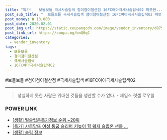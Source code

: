 ```yaml
--- 
title: "특가!   보들보들 극세사슬립색 첨이첨이철산점 16FC여아극세사슬립색02 따뜻한..." 
post_sub_title: "  보들보들 극세사슬립색 첨이첨이철산점 16FC여아극세사슬립색02 따뜻한 핑크세모하트" 
post_money: ₩ 13,000 
post_date: 2020.02.01 
post_img_url: https://static.coupangcdn.com/image/vendor_inventory/d875/32b67ed8e8a3787f9dd6be9692b1fa36c66d205a60ee88388ea44d69ab79.jpg 
post_link_url: https://coupa.ng/bnQ6qC 
categories: 
  - vendor_inventory 
tags: 
  - 보들보들 
  - 첨이첨이철산점 
  - 극세사슬립색 
  - 16FC여아극세사슬립색02 
--- 
```

  #보들보들 #첨이첨이철산점 #극세사슬립색 #16FC여아극세사슬립색02 
<hr> 

> 성실하지 못한 사람은 위대한 것들을 생산할 수가 없다. - 제임스 럿셀 로우웰 


### POWER LINK

* <a href="https://blog.naver.com/sakai111/221775587245" target="_blank"> [생활] 털슬립온특가정보 순위 ~20위</a>
* <a href="https://blog.naver.com/sakai111/221791992932" target="_blank">[특가] 샤르망뜨 여성 통굽 슬리퍼 키높이 힐 웨지 슬립온 샌들 ...</a>
* <a href="https://blog.naver.com/santokki14/221768229261" target="_blank"> [생활] 슬립 정보 </a>
